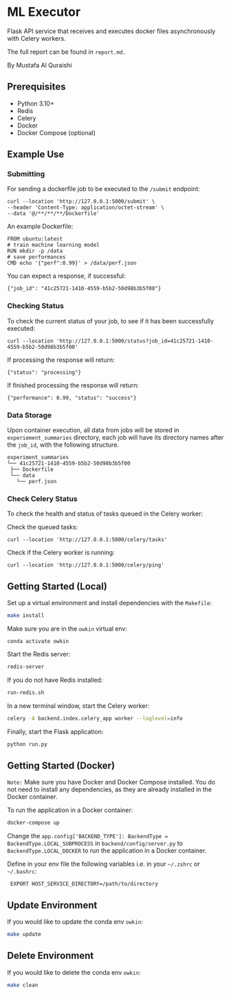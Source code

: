 # ML Executor

Flask API service that receives and executes docker files asynchronously with Celery workers.

The full report can be found in `report.md.`

By Mustafa Al Quraishi

## Prerequisites

- Python 3.10+
- Redis
- Celery
- Docker
- Docker Compose (optional)

## Example Use

### Submitting

For sending a dockerfile job to be executed to the `/submit` endpoint:

```
curl --location 'http://127.0.0.1:5000/submit' \
--header 'Content-Type: application/octet-stream' \
--data '@/**/**/**/Dockerfile'
```

An example Dockerfile:

```
FROM ubuntu:latest
# train machine learning model
RUN mkdir -p /data
# save performances
CMD echo '{"perf":0.99}' > /data/perf.json
```

You can expect a response, if successful:

```
{"job_id": "41c25721-1410-4559-b5b2-50d98b3b5f00"}
```

### Checking Status

To check the current status of your job, to see if it has been successfully executed:

```
curl --location 'http://127.0.0.1:5000/status?job_id=41c25721-1410-4559-b5b2-50d98b3b5f00'
```

If processing the response will return:

```
{"status": "processing"}
```

If finished processing the response will return:

```
{"performance": 0.99, "status": "success"}
```

### Data Storage

Upon container execution, all data from jobs will be stored in `experiement_summaries` directory, each job will have its directory names after the `job_id`, with the following structure.

```
experiment_summaries
└── 41c25721-1410-4559-b5b2-50d98b3b5f00
 ├── Dockerfile
 └── data
   └── perf.json
```

### Check Celery Status

To check the health and status of tasks queued in the Celery worker:

Check the queued tasks:

```
curl --location 'http://127.0.0.1:5000/celery/tasks'
```

Check if the Celery worker is running:

```
curl --location 'http://127.0.0.1:5000/celery/ping'
```

## Getting Started (Local)

Set up a virtual environment and install dependencies with the `Makefile`:

```bash
make install
```

Make sure you are in the `owkin` virtual env:

```
conda activate owkin
```

Start the Redis server:

```bash
redis-server
```

If you do not have Redis installed:

```bash
run-redis.sh
```

In a new terminal window, start the Celery worker:

```bash
celery -A backend.index.celery_app worker --loglevel=info
```

Finally, start the Flask application:

```bash
python run.py
```

## Getting Started (Docker)

`Note:` Make sure you have Docker and Docker Compose installed. You do not need to install any dependencies, as they are already installed in the Docker container.

To run the application in a Docker container:

```bash
docker-compose up
```

Change the `app.config['BACKEND_TYPE']: BackendType = BackendType.LOCAL_SUBPROCESS` in `backend/config/server.py` to `BackendType.LOCAL_DOCKER` to run the application in a Docker container.

Define in your env file the following variables i.e. in your `~/.zshrc` or `~/.bashrc`:

```
 EXPORT HOST_SERVICE_DIRECTORY=/path/to/directory
```

## Update Environment

If you would like to update the conda env `owkin`:

```bash
make update
```

## Delete Environment

If you would like to delete the conda env `owkin`:

```bash
make clean
```
